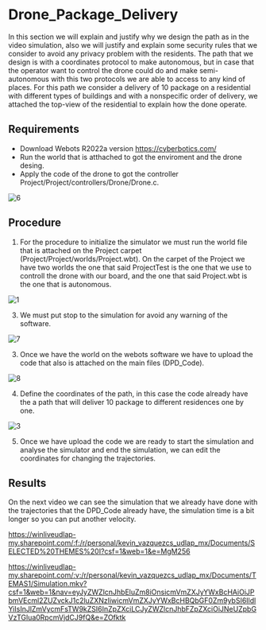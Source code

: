 # Drone_Package_Delivery
In this section we will explain and justify why we design the path as in the video simulation, also we will justify and explain some security rules that we consider to avoid any privacy problem with the residents. The path that we design is with a coordinates protocol to make autonomous, but in case that the operator want to control the drone could do and make semi-autonomous with this two protocols we are able to access to any kind of places. For this path we consider a delivery of 10 package on a residential with different types of buildings and with a nonspecific order of delivery, we attached the top-view of the residential to explain how the done operate.

## Requirements
  - Download Webots R2022a version https://cyberbotics.com/
  - Run the world that is atthached to got the enviroment and the drone desing.
  - Apply the code of the drone to got the controller Project/Project/controllers/Drone/Drone.c. 

![6](https://github.com/EmmanuelRd02/Drone_Package_Delivery/assets/152221492/0ee11c7a-642d-4095-8b1d-0d1de1cb030a)

## Procedure 
  1. For the procedure to initialize the simulator we must run the world file that is attached on the Project carpet (Project/Project/worlds/Project.wbt).
On the carpet of the Project we have two worlds the one that said ProjectTest is the one that we use to controll the drone with our board, and the one that said Project.wbt is the one that is autonomous. 

![1](https://github.com/EmmanuelRd02/Drone_Package_Delivery/assets/152221492/a54b3b56-3491-49b9-8022-6224d8352cb3)

     
  3. We must put stop to the simulation for avoid any warning of the software.

![7](https://github.com/EmmanuelRd02/Drone_Package_Delivery/assets/152221492/9815964e-619b-419e-b850-f6c5d1712c18)

   
  3. Once we have the world on the webots software we have to upload the code that also is attached on the main files (DPD_Code).

![8](https://github.com/EmmanuelRd02/Drone_Package_Delivery/assets/152221492/a5e5ec66-34d8-4c33-a6c6-641908fd7232)

    
  4. Define the coordinates of the path, in this case the code already have the a path that will deliver 10 package to different residences one by one. 

![3](https://github.com/EmmanuelRd02/Drone_Package_Delivery/assets/152221492/0dc8d2a1-16f7-45cf-a7ee-5eb1b16fac92)

  5. Once we have upload the code we are ready to start the simulation and analyse the simulator and end the simulation, we can edit the coordinates for changing the trajectories.

## Results 
On the next video we can see the simulation that we already have done with the trajectories that the DPD_Code already have, the simulation time is a bit longer so you can put another velocity. 

https://winliveudlap-my.sharepoint.com/:f:/r/personal/kevin_vazquezcs_udlap_mx/Documents/SELECTED%20THEMES%20I?csf=1&web=1&e=MgM256

https://winliveudlap-my.sharepoint.com/:v:/r/personal/kevin_vazquezcs_udlap_mx/Documents/TEMAS1/Simulation.mkv?csf=1&web=1&nav=eyJyZWZlcnJhbEluZm8iOnsicmVmZXJyYWxBcHAiOiJPbmVEcml2ZUZvckJ1c2luZXNzIiwicmVmZXJyYWxBcHBQbGF0Zm9ybSI6IldlYiIsInJlZmVycmFsTW9kZSI6InZpZXciLCJyZWZlcnJhbFZpZXciOiJNeUZpbGVzTGlua0RpcmVjdCJ9fQ&e=ZOfktk


